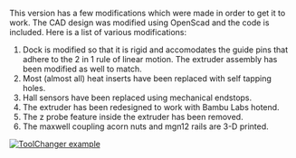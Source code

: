 This version has a few modifications which were made in order to get it to work. The CAD design was modified using OpenScad and the code is included. Here is a list of various modifications:

1. Dock is modified so that it is rigid and accomodates the guide pins that adhere to the 2 in 1 rule of linear motion. The extruder assembly has been modified as well to match.
2. Most (almost all) heat inserts have been replaced with self tapping holes.
3. Hall sensors have been replaced using mechanical endstops.
4. The extruder has been redesigned to work with Bambu Labs hotend.
5. The z probe feature inside the extruder has been removed.
6. The maxwell coupling acorn nuts and mgn12 rails are 3-D printed.


[![ToolChanger example](https://img.youtube.com/vi/VIDEO_ID/0.jpg)](https://www.youtube.com/watch?v=bsXgGvNo5a8)
   
